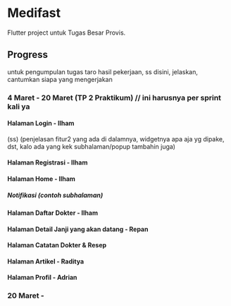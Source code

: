 # Medifast

Flutter project untuk Tugas Besar Provis.

## Progress
untuk pengumpulan tugas
taro hasil pekerjaan, ss disini, jelaskan, cantumkan siapa yang mengerjakan

### 4 Maret - 20 Maret (TP 2 Praktikum) // ini harusnya per sprint kali ya

#### Halaman Login - Ilham
(ss)
(penjelasan fitur2 yang ada di dalamnya, widgetnya apa aja yg dipake, dst, kalo ada yang kek subhalaman/popup tambahin juga)

#### Halaman Registrasi - Ilham

#### Halaman Home - Ilham
##### Notifikasi (contoh subhalaman)

#### Halaman Daftar Dokter - Ilham

#### Halaman Detail Janji yang akan datang - Repan

#### Halaman Catatan Dokter & Resep

#### Halaman Artikel - Raditya

#### Halaman Profil - Adrian


### 20 Maret -  
